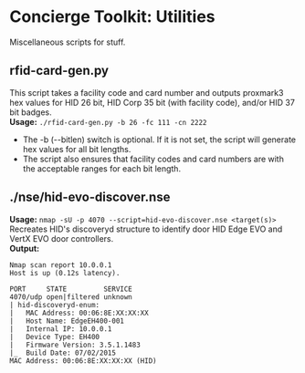 # Concierge Toolkit: Utilities  
Miscellaneous scripts for stuff.  
  
## rfid-card-gen.py  
This script takes a facility code and card number and outputs proxmark3 hex values for HID 26 bit, HID Corp 35 bit (with facility code), and/or HID 37 bit badges.  
**Usage:** `./rfid-card-gen.py -b 26 -fc 111 -cn 2222`  
* The -b (--bitlen) switch is optional. If it is not set, the script will generate hex values for all bit lengths.  
* The script also ensures that facility codes and card numbers are with the acceptable ranges for each bit length.  
  
## ./nse/hid-evo-discover.nse  
**Usage:** `nmap -sU -p 4070 --script=hid-evo-discover.nse <target(s)>`  
Recreates HID's discoveryd structure to identify door HID Edge EVO and VertX EVO door controllers.  
**Output:**  
```
Nmap scan report 10.0.0.1
Host is up (0.12s latency).

PORT     STATE         SERVICE
4070/udp open|filtered unknown
| hid-discoveryd-enum:
|   MAC Address: 00:06:8E:XX:XX:XX
|   Host Name: EdgeEH400-001
|   Internal IP: 10.0.0.1
|   Device Type: EH400
|   Firmware Version: 3.5.1.1483
|_  Build Date: 07/02/2015
MAC Address: 00:06:8E:XX:XX:XX (HID)
```

